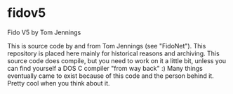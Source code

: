 # fidov5
Fido V5 by Tom Jennings

This is source code by and from Tom Jennings (see "FidoNet"). This repository is placed here mainly for historical reasons and archiving. This source code does compile, but you need to work on it a little bit, unless you can find yourself a DOS C compiler "from way back" :) Many things eventually came to exist because of this code and the person behind it. Pretty cool when you think about it.

